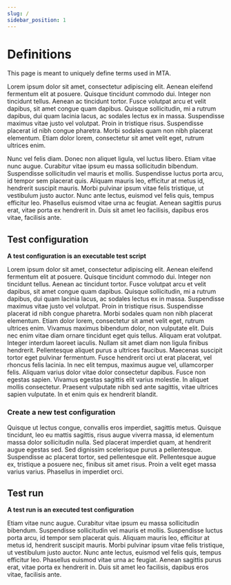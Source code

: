 ```yaml
---
slug: /
sidebar_position: 1
---
```

# Definitions 

This page is meant to uniquely define terms used in MTA.


Lorem ipsum dolor sit amet, consectetur adipiscing elit. Aenean eleifend fermentum elit at posuere. Quisque tincidunt commodo dui. Integer non tincidunt tellus. Aenean ac tincidunt tortor. Fusce volutpat arcu et velit dapibus, sit amet congue quam dapibus. Quisque sollicitudin, mi a rutrum dapibus, dui quam lacinia lacus, ac sodales lectus ex in massa. Suspendisse maximus vitae justo vel volutpat. Proin in tristique risus. Suspendisse placerat id nibh congue pharetra. Morbi sodales quam non nibh placerat elementum. Etiam dolor lorem, consectetur sit amet velit eget, rutrum ultrices enim.

Nunc vel felis diam. Donec non aliquet ligula, vel luctus libero. Etiam vitae nunc augue. Curabitur vitae ipsum eu massa sollicitudin bibendum. Suspendisse sollicitudin vel mauris et mollis. Suspendisse luctus porta arcu, id tempor sem placerat quis. Aliquam mauris leo, efficitur at metus id, hendrerit suscipit mauris. Morbi pulvinar ipsum vitae felis tristique, ut vestibulum justo auctor. Nunc ante lectus, euismod vel felis quis, tempus efficitur leo. Phasellus euismod vitae urna ac feugiat. Aenean sagittis purus erat, vitae porta ex hendrerit in. Duis sit amet leo facilisis, dapibus eros vitae, facilisis ante.


## Test configuration

**A test configuration is an executable test script** 

Lorem ipsum dolor sit amet, consectetur adipiscing elit. Aenean eleifend fermentum elit at posuere. Quisque tincidunt commodo dui. Integer non tincidunt tellus. Aenean ac tincidunt tortor. Fusce volutpat arcu et velit dapibus, sit amet congue quam dapibus. Quisque sollicitudin, mi a rutrum dapibus, dui quam lacinia lacus, ac sodales lectus ex in massa. Suspendisse maximus vitae justo vel volutpat. Proin in tristique risus. Suspendisse placerat id nibh congue pharetra. Morbi sodales quam non nibh placerat elementum. Etiam dolor lorem, consectetur sit amet velit eget, rutrum ultrices enim.
Vivamus maximus bibendum dolor, non vulputate elit. Duis nec enim vitae diam ornare tincidunt eget quis tellus. Aliquam erat volutpat. Integer interdum laoreet iaculis. Nullam sit amet diam non ligula finibus hendrerit. Pellentesque aliquet purus a ultrices faucibus. Maecenas suscipit tortor eget pulvinar fermentum. Fusce hendrerit orci ut erat placerat, vel rhoncus felis lacinia. In nec elit tempus, maximus augue vel, ullamcorper felis. Aliquam varius dolor vitae dolor consectetur dapibus. Fusce non egestas sapien. Vivamus egestas sagittis elit varius molestie. In aliquet mollis consectetur. Praesent vulputate nibh sed ante sagittis, vitae ultrices sapien vulputate. In et enim quis ex hendrerit blandit.

### Create a new test configuration
Quisque ut lectus congue, convallis eros imperdiet, sagittis metus. Quisque tincidunt, leo eu mattis sagittis, risus augue viverra massa, id elementum massa dolor sollicitudin nulla. Sed placerat imperdiet quam, at hendrerit augue egestas sed. Sed dignissim scelerisque purus a pellentesque. Suspendisse ac placerat tortor, sed pellentesque elit. Pellentesque augue ex, tristique a posuere nec, finibus sit amet risus. Proin a velit eget massa varius varius. Phasellus in imperdiet orci.

## Test run

**A test run is an executed test configuration** 

Etiam vitae nunc augue. Curabitur vitae ipsum eu massa sollicitudin bibendum. Suspendisse sollicitudin vel mauris et mollis. Suspendisse luctus porta arcu, id tempor sem placerat quis. Aliquam mauris leo, efficitur at metus id, hendrerit suscipit mauris. Morbi pulvinar ipsum vitae felis tristique, ut vestibulum justo auctor. Nunc ante lectus, euismod vel felis quis, tempus efficitur leo. Phasellus euismod vitae urna ac feugiat. Aenean sagittis purus erat, vitae porta ex hendrerit in. Duis sit amet leo facilisis, dapibus eros vitae, facilisis ante.
